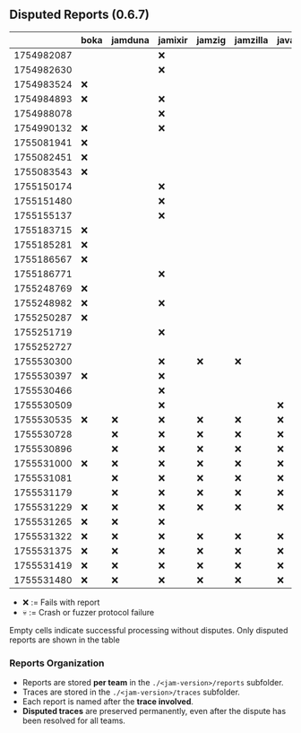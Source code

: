 ## Disputed Reports (0.6.7)

|            | boka | jamduna | jamixir | jamzig | jamzilla | javajam | spacejam | vinwolf |
|------------|------|---------|---------|--------|----------|---------|----------|---------|
| 1754982087 |      |         |   ❌    |        |          |         |          |         |
| 1754982630 |      |         |   ❌    |        |          |         |          |         |
| 1754983524 |  ❌  |         |         |        |          |         |          |         |
| 1754984893 |  ❌  |         |   ❌    |        |          |         |          |         |
| 1754988078 |      |         |   ❌    |        |          |         |          |         |
| 1754990132 |  ❌  |         |   ❌    |        |          |         |          |         |
| 1755081941 |  ❌  |         |         |        |          |         |          |         |
| 1755082451 |  ❌  |         |         |        |          |         |          |         |
| 1755083543 |  ❌  |         |         |        |          |         |          |         |
| 1755150174 |      |         |   ❌    |        |          |         |          |         |
| 1755151480 |      |         |   ❌    |        |          |         |          |         |
| 1755155137 |      |         |   ❌    |        |          |         |          |         |
| 1755183715 |  ❌  |         |         |        |          |         |          |         |
| 1755185281 |  ❌  |         |         |        |          |         |          |         |
| 1755186567 |  ❌  |         |         |        |          |         |          |         |
| 1755186771 |      |         |   ❌    |        |          |         |          |         |
| 1755248769 |  ❌  |         |         |        |          |         |   💀     |         |
| 1755248982 |  ❌  |         |   ❌    |        |          |         |   ❌     |         |
| 1755250287 |  ❌  |         |         |        |          |         |          |         |
| 1755251719 |      |         |   ❌    |        |          |         |          |         |
| 1755252727 |      |         |         |        |          |         |   ❌     |         |
| 1755530300 |      |         |   ❌    |   ❌   |    ❌    |         |   ❌     |         |
| 1755530397 |  ❌  |         |   ❌    |        |          |         |          |         |
| 1755530466 |      |         |   ❌    |        |          |         |          |         |
| 1755530509 |      |         |   ❌    |        |          |   ❌    |   ❌     |         |
| 1755530535 |  ❌  |   ❌    |   ❌    |   ❌   |    ❌    |   ❌    |   ❌     |   ❌    |
| 1755530728 |      |   ❌    |   ❌    |   ❌   |    ❌    |   ❌    |   ❌     |   ❌    |
| 1755530896 |      |   ❌    |   ❌    |   ❌   |    ❌    |   ❌    |   ❌     |   ❌    |
| 1755531000 |  ❌  |   ❌    |   ❌    |   ❌   |    ❌    |   ❌    |   ❌     |   ❌    |
| 1755531081 |      |   ❌    |   ❌    |   ❌   |    ❌    |   ❌    |   ❌     |   ❌    |
| 1755531179 |      |   ❌    |   ❌    |   ❌   |    ❌    |   ❌    |   ❌     |   ❌    |
| 1755531229 |  ❌  |   ❌    |   ❌    |   ❌   |    ❌    |   ❌    |   ❌     |   ❌    |
| 1755531265 |  ❌  |   ❌    |   ❌    |        |          |         |   ❌     |         |
| 1755531322 |  ❌  |   ❌    |   ❌    |   ❌   |    ❌    |   ❌    |   💀     |   ❌    |
| 1755531375 |  ❌  |   ❌    |   ❌    |   ❌   |    ❌    |   ❌    |   ❌     |   ❌    |
| 1755531419 |  ❌  |   ❌    |   ❌    |   ❌   |    ❌    |   ❌    |   ❌     |   ❌    |
| 1755531480 |  ❌  |   ❌    |   ❌    |   ❌   |    ❌    |   ❌    |   ❌     |   ❌    |

* ❌ := Fails with report
* 💀 := Crash or fuzzer protocol failure

Empty cells indicate successful processing without disputes.
Only disputed reports are shown in the table

### Reports Organization

- Reports are stored **per team** in the `./<jam-version>/reports` subfolder.  
- Traces are stored in the `./<jam-version>/traces` subfolder.  
- Each report is named after the **trace involved**.
- **Disputed traces** are preserved permanently, even after the dispute has been resolved for all teams.  
